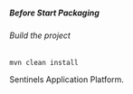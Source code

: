 ##### Before Start Packaging

###### Build the project

`mvn clean install` 
    <entries>
      <fileEntry mountPoint="611" file="./images/SNAP_icon_48.jpg" />
      <fileEntry mountPoint="646" file="../snap-desktop/snap-application/target/snap/etc/snap.clusters" />
      <dirEntry mountPoint="646" file="../snap-engine/etc" fileMode="666" overrideFileMode="true" subDirectory="etc" />
      <fileEntry mountPoint="1017" file="../snap-desktop/snap-main/target/snap-main.jar" />
      <dirEntry mountPoint="58" file="../snap-desktop/snap-application/target/snap/snap" entryMode="subdir" subDirectory="snap" />
      <dirEntry mountPoint="58" file="../snap-desktop/snap-application/target/snap/platform" entryMode="subdir" subDirectory="platform" />
      <dirEntry mountPoint="58" file="../snap-desktop/snap-application/target/snap/ide" entryMode="subdir" subDirectory="ide" />
      <dirEntry mountPoint="58" file="../s1tbx/s1tbx-kit/target/netbeans_clusters/s1tbx" entryMode="subdir" subDirectory="s1tbx" />
      <dirEntry mountPoint="58" file="../s2tbx/s2tbx-kit/target/netbeans_clusters/s2tbx" entryMode="subdir" subDirectory="s2tbx" />
      <dirEntry mountPoint="58" file="../s3tbx/s3tbx-kit/target/netbeans_clusters/s3tbx" entryMode="subdir" subDirectory="s3tbx" />
      <dirEntry mountPoint="58" file="../s1tbx/s1tbx-kit/target/netbeans_clusters/rstb" entryMode="subdir" subDirectory="rstb" />
      <dirEntry mountPoint="58" file="../smos-box/smos-kit/target/netbeans_clusters/smos" entryMode="subdir" subDirectory="smos" />
      <dirEntry mountPoint="58" file="../probavbox/probavbox-kit/target/netbeans_clusters/probavbox" entryMode="subdir" subDirectory="probavbox" />
      <fileEntry mountPoint="58" file="./LICENSE.txt" />
      <fileEntry mountPoint="58" file="../snap-desktop/snap-application/target/snap/THIRDPARTY_LICENSES.txt" />
      <fileEntry mountPoint="58" file="./VERSION.txt" />
      <dirEntry mountPoint="636" file="./files/macosx" subDirectory="macosx" />
      <dirEntry mountPoint="643" file="./files/winx32" subDirectory="winx32" />
      <dirEntry mountPoint="644" file="./files/winx64" subDirectory="winx64" />
      <dirEntry mountPoint="645" file="./files/unix" subDirectory="unix" />
    </entries>
    
 <component name="SNAP" id="76" customizedId="SNAP" hideHelpButton="true" changeable="false">
        <description>Sentinels Application Platform.</description>
        <include>
          <entry location="bin" />
          <entry location="etc" />
          <entry location="snap" />
          <entry location="platform" />
          <entry location="ide" />
          <entry location="LICENSE.txt" />
          <entry location="THIRDPARTY_LICENSES.txt" />
          <entry location="VERSION.txt" />
          <entry filesetId="634" />
          <entry filesetId="637" />
          <entry filesetId="639" />
          <entry filesetId="641" />
        </include>